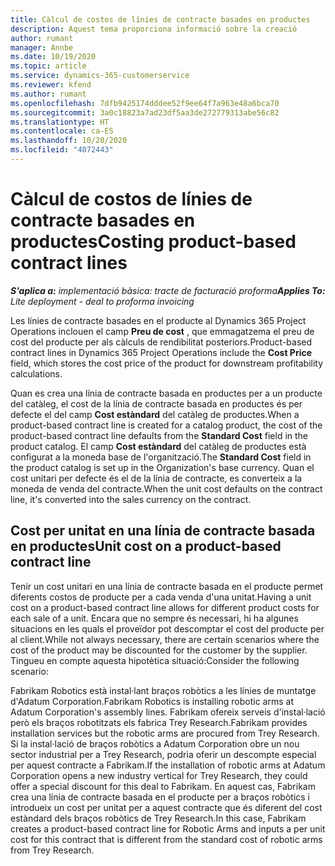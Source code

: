 ```yaml
---
title: Càlcul de costos de línies de contracte basades en productes
description: Aquest tema proporciona informació sobre la creació
author: rumant
manager: Annbe
ms.date: 10/19/2020
ms.topic: article
ms.service: dynamics-365-customerservice
ms.reviewer: kfend
ms.author: rumant
ms.openlocfilehash: 7dfb9425174dddee52f9ee64f7a963e48a6bca70
ms.sourcegitcommit: 3a0c18823a7ad23df5aa3de272779313abe56c82
ms.translationtype: HT
ms.contentlocale: ca-ES
ms.lasthandoff: 10/20/2020
ms.locfileid: "4072443"
---
```

# <a name="costing-product-based-contract-lines"></a><span data-ttu-id="f87d1-103">Càlcul de costos de línies de contracte basades en productes</span><span class="sxs-lookup"><span data-stu-id="f87d1-103">Costing product-based contract lines</span></span>

<span data-ttu-id="f87d1-104">_**S'aplica a:** implementació bàsica: tracte de facturació proforma_</span><span class="sxs-lookup"><span data-stu-id="f87d1-104">_**Applies To:** Lite deployment - deal to proforma invoicing_</span></span>


<span data-ttu-id="f87d1-105">Les línies de contracte basades en el producte al Dynamics 365 Project Operations inclouen el camp **Preu de cost** , que emmagatzema el preu de cost del producte per als càlculs de rendibilitat posteriors.</span><span class="sxs-lookup"><span data-stu-id="f87d1-105">Product-based contract lines in Dynamics 365 Project Operations include the **Cost Price** field, which stores the cost price of the product for downstream profitability calculations.</span></span>

<span data-ttu-id="f87d1-106">Quan es crea una línia de contracte basada en productes per a un producte del catàleg, el cost de la línia de contracte basada en productes és per defecte el del camp **Cost estàndard** del catàleg de productes.</span><span class="sxs-lookup"><span data-stu-id="f87d1-106">When a product-based contract line is created for a catalog product, the cost of the product-based contract line defaults from the **Standard Cost** field in the product catalog.</span></span> <span data-ttu-id="f87d1-107">El camp **Cost estàndard** del catàleg de productes està configurat a la moneda base de l'organització.</span><span class="sxs-lookup"><span data-stu-id="f87d1-107">The **Standard Cost** field in the product catalog is set up in the Organization's base currency.</span></span> <span data-ttu-id="f87d1-108">Quan el cost unitari per defecte és el de la línia de contracte, es converteix a la moneda de venda del contracte.</span><span class="sxs-lookup"><span data-stu-id="f87d1-108">When the unit cost defaults on the contract line, it's converted into the sales currency on the contract.</span></span>

## <a name="unit-cost-on-a-product-based-contract-line"></a><span data-ttu-id="f87d1-109">Cost per unitat en una línia de contracte basada en productes</span><span class="sxs-lookup"><span data-stu-id="f87d1-109">Unit cost on a product-based contract line</span></span>

<span data-ttu-id="f87d1-110">Tenir un cost unitari en una línia de contracte basada en el producte permet diferents costos de producte per a cada venda d'una unitat.</span><span class="sxs-lookup"><span data-stu-id="f87d1-110">Having a unit cost on a product-based contract line allows for different product costs for each sale of a unit.</span></span> <span data-ttu-id="f87d1-111">Encara que no sempre és necessari, hi ha algunes situacions en les quals el proveïdor pot descomptar el cost del producte per al client.</span><span class="sxs-lookup"><span data-stu-id="f87d1-111">While not always necessary, there are certain scenarios where the cost of the product may be discounted for the customer by the supplier.</span></span> <span data-ttu-id="f87d1-112">Tingueu en compte aquesta hipotètica situació:</span><span class="sxs-lookup"><span data-stu-id="f87d1-112">Consider the following scenario:</span></span>

<span data-ttu-id="f87d1-113">Fabrikam Robotics està instal·lant braços robòtics a les línies de muntatge d'Adatum Corporation.</span><span class="sxs-lookup"><span data-stu-id="f87d1-113">Fabrikam Robotics is installing robotic arms at Adatum Corporation's assembly lines.</span></span> <span data-ttu-id="f87d1-114">Fabrikam ofereix serveis d'instal·lació però els braços robotitzats els fabrica Trey Research.</span><span class="sxs-lookup"><span data-stu-id="f87d1-114">Fabrikam provides installation services but the robotic arms are procured from Trey Research.</span></span> <span data-ttu-id="f87d1-115">Si la instal·lació de braços robòtics a Adatum Corporation obre un nou sector industrial per a Trey Research, podria oferir un descompte especial per aquest contracte a Fabrikam.</span><span class="sxs-lookup"><span data-stu-id="f87d1-115">If the installation of robotic arms at Adatum Corporation opens a new industry vertical for Trey Research, they could offer a special discount for this deal to Fabrikam.</span></span> <span data-ttu-id="f87d1-116">En aquest cas, Fabrikam crea una línia de contracte basada en el producte per a braços robòtics i introdueix un cost per unitat per a aquest contracte que és diferent del cost estàndard dels braços robòtics de Trey Research.</span><span class="sxs-lookup"><span data-stu-id="f87d1-116">In this case, Fabrikam creates a product-based contract line for Robotic Arms and inputs a per unit cost for this contract that is different from the standard cost of robotic arms from Trey Research.</span></span>

